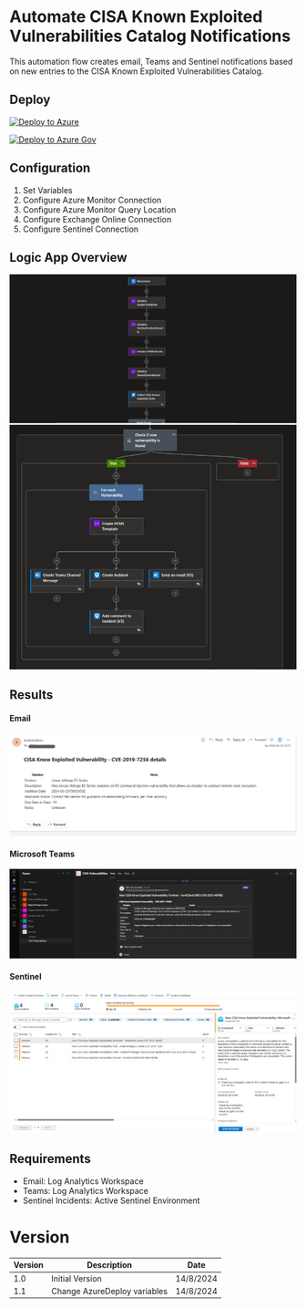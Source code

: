 # Automate CISA Known Exploited Vulnerabilities Catalog Notifications
This automation flow creates email, Teams and Sentinel notifications based on new entries to the CISA Known Exploited Vulnerabilities Catalog.

## Deploy
[![Deploy to Azure](https://aka.ms/deploytoazurebutton)](https://portal.azure.com/#create/Microsoft.Template/uri/https%3A%2F%2Fgithub.com%2FBert-JanP%2FSentinel-Automation%2Fblob%2Fmain%2FCISA%2520Known%2520Vulnerabilities%2520Catalog%2520Notifications%2Fazuredeploy.json)

[![Deploy to Azure Gov](https://aka.ms/deploytoazuregovbutton)](https://portal.azure.com/#create/Microsoft.Template/uri/https%3A%2F%2Fgithub.com%2FBert-JanP%2FSentinel-Automation%2Fblob%2Fmain%2FCISA%2520Known%2520Vulnerabilities%2520Catalog%2520Notifications%2Fazuredeploy.json)

## Configuration
1. Set Variables
2. Configure Azure Monitor Connection
3. Configure Azure Monitor Query Location
4. Configure Exchange Online Connection
5. Configure Sentinel Connection

## Logic App Overview
![Alt text](./Images/LogicAppOverview1.png)
![Alt text](./Images/LogicAppOverview2.png)

## Results
#### Email
![Alt text](./Images/email.png "Email notification")
#### Microsoft Teams
![Alt text](./Images/teams.png "Teams notification")
#### Sentinel
![Alt text](./Images/sentinel.png "Sentinel Incident")

## Requirements
- Email: Log Analytics Workspace
- Teams: Log Analytics Workspace
- Sentinel Incidents: Active Sentinel Environment

# Version
| Version | Description | Date |
| ------- | ---------- | ----- |
| 1.0 | Initial Version | 14/8/2024 |
| 1.1 | Change AzureDeploy variables | 14/8/2024 |